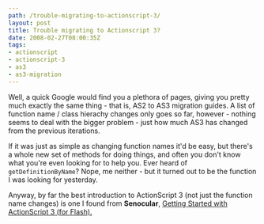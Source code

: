 ```yaml
---
path: /trouble-migrating-to-actionscript-3/
layout: post
title: Trouble migrating to Actionscript 3?
date: 2008-02-27T08:00:35Z
tags:
- actionscript
- actionscript-3
- as3
- as3-migration
---
```


Well, a quick Google would find you a plethora of pages, giving you pretty much exactly the same thing - that is, AS2 to AS3 migration guides.  A list of function name / class hierachy changes only goes so far, however - nothing seems to deal with the bigger problem - just how much AS3 has changed from the previous iterations.

If it was just as simple as changing function names it'd be easy, but there's a whole new set of methods for doing things, and often you don't know what you're even looking for to help you.  Ever heard of <code>getDefinitionByName</code>? Nope, me neither - but it turned out to be the function I was looking for yesterday.

Anyway, by far the best introduction to ActionScript 3 (not just the function name changes) is one I found from <strong>Senocular</strong>, <a href="http://www.senocular.com/flash/tutorials/as3withflashcs3/" title="Open link in a new window" target="_blank">Getting Started with ActionScript 3 (for Flash).</a>